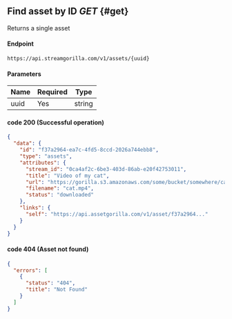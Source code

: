 ## Find asset by ID *GET* {#get}

Returns a single asset

#### Endpoint
```console
https://api.streamgorilla.com/v1/assets/{uuid}
```

#### Parameters

| Name |  Required  | Type
| - | - |  - |
| uuid  | Yes | string


#### code 200 (Successful operation)

```json
{
  "data": {
    "id": "f37a2964-ea7c-4fd5-8ccd-2026a744ebb8",
    "type": "assets",
    "attributes": {
      "stream_id": "0ca4af2c-6be3-403d-86ab-e20f42753011",
      "title": "Video of my cat",
      "url": "https://gorilla.s3.amazonaws.com/some/bucket/somewhere/cat.mp4",
      "filename": "cat.mp4",
      "status": "downloaded"
    },
    "links": {
      "self": "https://api.assetgorilla.com/v1/asset/f37a2964..."
    }
  }
}
```

#### code 404 (Asset not found)

```json
{
  "errors": [
    {
      "status": "404",
      "title": "Not Found"
    }
  ]
}
```